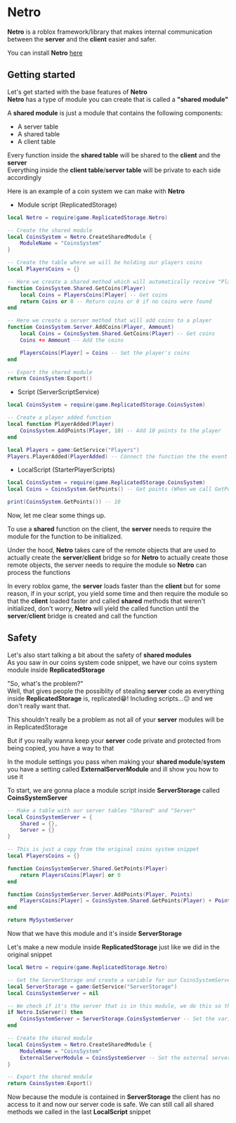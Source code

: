 
# Netro

**Netro** is a roblox framework/library that makes internal communication between the **server** and the **client** easier and safer.

You can install **Netro** [here]()

## Getting started

Let's get started with the base features of **Netro**  
**Netro** has a type of module you can create that is called a **"shared module"**

A **shared module** is just a module that contains the following components:
* A server table
* A shared table
* A client table

Every function inside the **shared table** will be shared to the **client** and the **server**  
Everything inside the **client table**/**server table** will be private to each side accordingly

Here is an example of a coin system we can make with **Netro**

* Module script (ReplicatedStorage)
```lua
local Netro = require(game.ReplicatedStorage.Netro)

-- Create the shared module
local CoinsSystem = Netro.CreateSharedModule {
    ModuleName = "CoinsSystem"
}

-- Create the table where we will be holding our players coins
local PlayersCoins = {}

-- Here we create a shared method which will automatically receive "Player"
function CoinsSystem.Shared.GetCoins(Player)
    local Coins = PlayersCoins[Player] -- Get coins
    return Coins or 0 -- Return coins or 0 if no coins were found
end

-- Here we create a server method that will add coins to a player
function CoinsSystem.Server.AddCoins(Player, Ammount)
    local Coins = CoinsSystem.Shared.GetCoins(Player) -- Get coins
    Coins += Ammount -- Add the coins

    PlayersCoins[Player] = Coins -- Set the player's coins
end

-- Export the shared module
return CoinsSystem:Export()
```

* Script (ServerScriptService)
```lua
local CoinsSystem = require(game.ReplicatedStorage.CoinsSystem)

-- Create a player added function
local function PlayerAdded(Player)
    CoinsSystem.AddPoints(Player, 10) -- Add 10 points to the player
end

local Players = game:GetService("Players")
Players.PlayerAdded(PlayerAdded) -- Connect the function the the event
```

* LocalScript (StarterPlayerScripts)
```lua
local CoinsSystem = require(game.ReplicatedStorage.CoinsSystem)
local Coins = CoinsSystem.GetPoints() -- Get points (When we call GetPoints our client will automatically be received to the server)

print(CoinsSystem.GetPoints()) -- 10
```

Now, let me clear some things up.  

To use a **shared** function on the client, the **server** needs to require the module for the function to be initialized.  

Under the hood, **Netro** takes care of the remote objects that are used to actually create the **server**/**client** bridge so for **Netro** to actually create those remote objects, the server needs to require the module so **Netro** can process the functions

In every roblox game, the **server** loads faster than the **client** but for some reason,
if in your script, you yield some time and then require the module so that the **client** loaded faster and called **shared** methods that weren't initialized, don't worry, **Netro** will yield the called function until the **server**/**client** bridge is created and call the function

## Safety

Let's also start talking a bit about the safety of **shared modules**  
As you saw in our coins system code snippet, we have our coins system module inside **ReplicatedStorage**

"So, what's the problem?"  
Well, that gives people the possiblity of stealing **server** code as everything inside **ReplicatedStorage** is, replicated😁! Including scripts...😔 and we don't really want that.

This shouldn't really be a problem as not all of your **server** modules will be in ReplicatedStorage

But if you really wanna keep your **server** code private and protected from being copied, you have a way to that

In the module settings you pass when making your **shared module**/**system** you have a setting called **ExternalServerModule** and ill show you how to use it

To start, we are gonna place a module script inside **ServerStorage** called **CoinsSystemServer**

```lua
-- Make a table with our server tables "Shared" and "Server"
local CoinsSystemServer = {
    Shared = {},
    Server = {}
}

-- This is just a copy from the original coins system snippet
local PlayersCoins = {}

function CoinsSystemServer.Shared.GetPoints(Player)
    return PlayersCoins[Player] or 0
end

function CoinsSystemServer.Server.AddPoints(Player, Points)
    PlayersCoins[Player] = CoinsSystem.Shared.GetPoints(Player) + Points
end

return MySystemServer
```

Now that we have this module and it's inside **ServerStorage**

Let's make a new module inside **ReplicatedStorage** just like we did in the original snippet

```lua
local Netro = require(game.ReplicatedStorage.Netro)

-- Get the ServerStorage and create a variable for our CoinsSystemServer module
local ServerStorage = game:GetService("ServerStorage")
local CoinsSystemServer = nil

-- We check if it's the server that is in this module, we do this so the client doesn't try and index something in ServerStorage because it can't
if Netro.IsServer() then
    CoinsSystemServer = ServerStorage.CoinsSystemServer -- Set the variable to the module
end

-- Create the shared module
local CoinsSystem = Netro.CreateSharedModule {
    ModuleName = "CoinsSystem"
    ExternalServerModule = CoinsSystemServer -- Set the external server module to our server module
}

-- Export the shared module
return CoinsSystem:Export()
```

Now because the module is contained in **ServerStorage** the client has no access to it and now our server code is safe.
We can still call all shared methods we called in the last **LocalScript** snippet















